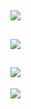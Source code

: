 ![](https://github.com/AnduriCaser/BlindOPS-Landing-Page/assets/120499369/05b5c21b-6bc9-44fd-8ac4-5c0a736e70e1)
---
![](https://github.com/AnduriCaser/BlindOPS-Landing-Page/assets/120499369/00763308-fd44-4c88-986e-419767412203)
---
![](https://github.com/AnduriCaser/BlindOPS-Landing-Page/assets/120499369/abcb5e59-48f3-438f-b5cf-bcac1b0c0a98)
---
![](https://github.com/AnduriCaser/BlindOPS-Landing-Page/assets/120499369/baee92ac-a1db-43ed-b566-8013baecbdc9)
